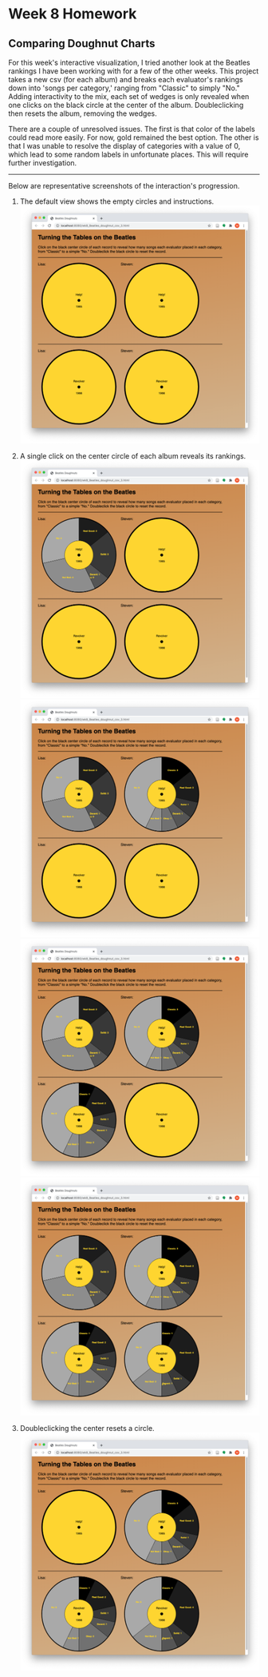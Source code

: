 Week 8 Homework
======================
Comparing Doughnut Charts 
------------------------
For this week's interactive visualization, I tried another look at the Beatles rankings I have been working with for a few of the other weeks. This project takes a new csv (for each album) and breaks each evaluator's rankings down into 'songs per category,' ranging from "Classic" to simply "No." Adding interactivity to the mix, each set of wedges is only revealed when one clicks on the black circle at the center of the album. Doubleclicking then resets the album, removing the wedges.

There are a couple of unresolved issues. The first is that color of the labels could read more easily. For now, gold remained the best option. The other is that I was unable to resolve the display of categories with a value of 0, which lead to some random labels in unfortunate places. This will require further investigation.

------------------------
Below are representative screenshots of the interaction's progression.

1. The default view shows the empty circles and instructions.
![Wk8_Screenshot_1_MKelly.png](/WK8-Projects/Wk8_Screenshot_1_MKelly.png "MKelly_Beatles_Screenshot1")

2. A single click on the center circle of each album reveals its rankings.
![Wk8_Screenshot_2_MKelly.png](/WK8-Projects/Wk8_Screenshot_2_MKelly.png "MKelly_Beatles_Screenshot2")
![Wk8_Screenshot_3_MKelly.png](/WK8-Projects/Wk8_Screenshot_3_MKelly.png "MKelly_Beatles_Screenshot3")
![Wk8_Screenshot_4_MKelly.png](/WK8-Projects/Wk8_Screenshot_4_MKelly.png "MKelly_Beatles_Screenshot4")
![Wk8_Screenshot_5_MKelly.png](/WK8-Projects/Wk8_Screenshot_5_MKelly.png "MKelly_Beatles_Screenshot5")

3. Doubleclicking the center resets a circle.
![Wk8_Screenshot_6_MKelly.png](/WK8-Projects/Wk8_Screenshot_6_MKelly.png "MKelly_Beatles_Screenshot6")
